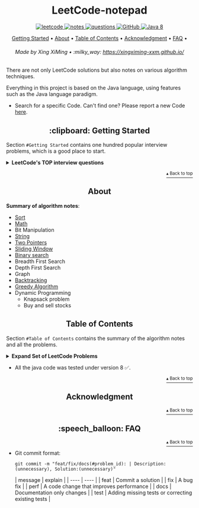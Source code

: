 <h1 id="title" align="center">LeetCode-notepad</h1>

<p align="center">
    <a href="#leetcode">
        <img src="https://img.shields.io/badge/content-leetcode-blueviolet" alt="leetcode">
    </a>
    <a href="#leetcode">
        <img src="https://img.shields.io/badge/content-algorithm%20notes-ff69b4" alt="notes">
    </a>
    <a href="#leetcode">
        <img src="https://img.shields.io/badge/content-Top%20Interview%20Questions-orange" alt="questions">
    </a>
    <a href="http://www.apache.org/licenses/">
        <img src="https://img.shields.io/badge/license-Apache-blue" alt="GitHub">
    </a>
    <a href="https://www.oracle.com/technetwork/java/javase/downloads/index-jsp-138363.html">
        <img src="https://img.shields.io/badge/Java-8-blue" alt="Java 8">
    </a>
</p>

<p align="center">
    <a href="#clipboard-getting-started">Getting Started</a> •
    <a href="#about">About</a> •
    <a href="#table-of-contents">Table of Contents</a> •
    <a href="#acknowledgment">Acknowledgment</a> •
    <a href="#speech_balloon-faq">FAQ</a> •
</p>

<h6 align="center">Made by Xing XiMing • :milky_way:
<a href="https://ximingxing.github.io/">https://xingximing-xxm.github.io/</a>
</h6>

There are not only LeetCode solutions but also notes on various algorithm techniques.

Everything in this project is based on the Java language, using features such as the Java language paradigm.

- Search for a specific Code. Can't find one? Please report a new
  Code [here](https://github.com/ximingxing/LeetCode-notepad/issues).

<h2 id="get_start" align="center">:clipboard: Getting Started</h2>

Section `#Getting Started` contains one hundred popular interview problems, which is a good place to start.

<details>
<summary><b>LeetCode's TOP interview questions</b></summary>

* `#1`   [Two Sum](https://github.com/ximingxing/LeetCode-notepad/tree/master/Code/1-Two-Sum/src) <img src="https://img.shields.io/badge/-easy-green">
* `#2`   [Add Two Numbers](https://github.com/ximingxing/LeetCode-notepad/tree/master/Code/2-Add-Two-Numbers/src) <img src="https://img.shields.io/badge/-easy-green">
* `#3`   [Longest Substring Without Repeating Characters](https://github.com/ximingxing/LeetCode-notepad/tree/master/Code/3-Longest-Substring-Without-Repeating-Characters/src) <img src="https://img.shields.io/badge/-medium-yellow">
* `#4`   [Median of Two Sorted Arrays](https://github.com/ximingxing/LeetCode-notepad/tree/master/Code/4-Median-of-Two-Sorted-Arrays/src) <img src="https://img.shields.io/badge/-hard-red">
* `#5`   [Longest Palindromic Substring](https://github.com/ximingxing/LeetCode-notepad/tree/master/Code/5-Longest-Palindromic-Substring/src) <img src="https://img.shields.io/badge/-medium-yellow">
* `#7`   [Reverse Integer](https://github.com/ximingxing/LeetCode-notepad/tree/master/Code/7-Reverse-Integer/src) <img src="https://img.shields.io/badge/-easy-green">
* `#8`   [String to Integer (atoi)](https://github.com/ximingxing/LeetCode-notepad/tree/master/Code/8-String-to-Integer-(atoi)/src) <img src="https://img.shields.io/badge/-medium-yellow">
* `#10`  [Regular Expression Matching](https://github.com/ximingxing/LeetCode-notepad/tree/master/Code/10-Regular-Expression-Matching/src) <img src="https://img.shields.io/badge/-hard-red">
* `#11`  [Container With Most Water](https://github.com/ximingxing/LeetCode-notepad/tree/master/Code/11-Container-With-Most-Water/src) <img src="https://img.shields.io/badge/-medium-yellow">
* `#13`  [Roman to Integer](https://github.com/ximingxing/LeetCode-notepad/tree/master/Code/13-Roman-to-Integer/src) <img src="https://img.shields.io/badge/-easy-green">
* `#14`  [Longest Common Prefix](https://github.com/ximingxing/LeetCode-notepad/tree/master/Code/14-Longest-Common-Prefix/src) <img src="https://img.shields.io/badge/-easy-green">
* `#15`  [3Sum](https://github.com/ximingxing/LeetCode-notepad/tree/master/Code/15-3Sum/src) <img src="https://img.shields.io/badge/-medium-yellow">
* `#19`  [Remove Nth Node From End of List](https://github.com/ximingxing/LeetCode-notepad/tree/master/Code/19-Remove-Nth-Node-From-End-of-List/src) <img src="https://img.shields.io/badge/-medium-yellow">
* `#21`  [Merge Two Sorted Lists](https://github.com/ximingxing/LeetCode-notepad/tree/master/Code/21-Merge-Two-Sorted-Lists/src) <img src="https://img.shields.io/badge/-easy-green">
* `#22`  [Generate Parentheses](https://github.com/ximingxing/LeetCode-notepad/tree/master/Code/22-Generate-Parentheses/src) <img src="https://img.shields.io/badge/-medium-yellow">
* `#45`  [Jump Game II](https://github.com/ximingxing/LeetCode-notepad/tree/master/Code/45-Jump-Game-II/src) <img src="https://img.shields.io/badge/-hard-red">
* `#55`  [Jump Game](https://github.com/ximingxing/LeetCode-notepad/tree/master/Code/55-Jump-Games/src) <img src="https://img.shields.io/badge/-medium-yellow">
* `#101` [Symmetric Tree](https://github.com/ximingxing/LeetCode-notepad/tree/master/Code/101-Symmetric-Tree/src) <img src="https://img.shields.io/badge/-easy-green">
* `#104` [Maximum Depth of Binary Tree](https://github.com/ximingxing/LeetCode-notepad/tree/master/Code/104-Maximum-Depth-of-Binary-Tree/src) <img src="https://img.shields.io/badge/-easy-green">

</details>

<p align="right"><a href="#get_start"><sup>▴ Back to top</sup></a></p>

<h2 align="center">About</h2>

**Summary of algorithm notes**:

- [Sort](https://github.com/ximingxing/LeetCode-notepad/tree/master/Note/Sort.md)
- [Math](https://github.com/ximingxing/LeetCode-notepad/tree/master/Note/Math.md)
- Bit Manipulation
- [String](https://github.com/ximingxing/LeetCode-notepad/tree/master/Note/String.md)
- [Two Pointers](https://github.com/ximingxing/LeetCode-notepad/tree/master/Note/TwoPointers.md)
- [Sliding Window](https://github.com/ximingxing/LeetCode-notepad/tree/master/Note/SlidingWindow.md)
- [Binary search](https://github.com/ximingxing/LeetCode-notepad/tree/master/Note/BinarySearch.md)
- Breadth First Search
- Depth First Search
- Graph
- [Backtracking](https://github.com/ximingxing/LeetCode-notepad/tree/master/Note/Backtracking.md)
- [Greedy Algorithm](https://github.com/ximingxing/LeetCode-notepad/tree/master/Note/Greedy.md)
- Dynamic Programming
    - Knapsack problem
    - Buy and sell stocks

<h2 id="table_of_contents" align="center">Table of Contents</h2>

Section `#Table of Contents` contains the summary of the algorithm notes and all the problems.

<details>
<summary><b>Expand Set of LeetCode Problems</b></summary>

#### Sort

* `#88`   [Merge Sorted Array](https://github.com/ximingxing/LeetCode-notepad/tree/master/Code/88-Merge-Sorted-Array/src) <img src="https://img.shields.io/badge/-easy-green">
* `#148`  [Sort List](https://github.com/ximingxing/LeetCode-notepad/tree/master/Code/148-Sort-List/src) <img src="https://img.shields.io/badge/-medium-yellow">
* `#179`  [Largest Number](https://github.com/ximingxing/LeetCode-notepad/tree/master/Code/179-Largest-Number/src) <img src="https://img.shields.io/badge/-medium-yellow">

#### Math

* `#50`   [Pow(x,n)](https://github.com/ximingxing/LeetCode-notepad/tree/master/Code/50-Pow(x%2C%20n)/src) <img src="https://img.shields.io/badge/-medium-yellow">
* `#263`  [Ugly Number](https://github.com/ximingxing/LeetCode-notepad/tree/master/Code/263-Ugly-Number/src) <img src="https://img.shields.io/badge/-easy-green">
* `#264`  [Ugly Number II](https://github.com/ximingxing/LeetCode-notepad/tree/master/Code/264-Ugly-Number-II/src) <img src="https://img.shields.io/badge/-medium-yellow">
* `#914`  [X of a Kind in a Deck of Cards](https://github.com/ximingxing/LeetCode-notepad/tree/master/Code/914-X-of-a-Kind-in-a-Deck-of-Cards/src) <img src="https://img.shields.io/badge/-easy-green">
* `#1201` [Ugly Number III](https://github.com/ximingxing/LeetCode-notepad/tree/master/Code/1201-Ugly-Number-III/src) <img src="https://img.shields.io/badge/-medium-yellow">
* `#1227` [Airplane Seat Assignment Probability](https://github.com/ximingxing/LeetCode-notepad/tree/master/Code/1227-Airplane-Seat-Assignment-Probability/src) <img src="https://img.shields.io/badge/-medium-yellow">
* `#1524` [Number of Sub-arrays With Odd Sum](https://github.com/ximingxing/LeetCode-notepad/tree/master/Code/1524-Number-of-Sub-arrays-With-Odd-Sum/src) <img src="https://img.shields.io/badge/-medium-yellow">
* `#1551` [Minimum Operations to Make Array Equal](https://github.com/ximingxing/LeetCode-notepad/tree/master/Code/1551-Minimum-Operations-to-Make-Array-Equal/src/) <img src="https://img.shields.io/badge/-medium-yellow">

#### String

* `#8`    [String to Integer (atoi)](https://github.com/ximingxing/LeetCode-notepad/tree/master/Code/8-String-to-Integer-(atoi)/src) <img src="https://img.shields.io/badge/-medium-yellow">
* `#14`  [Longest Common Prefix](https://github.com/ximingxing/LeetCode-notepad/tree/master/Code/14-Longest-Common-Prefix/src) <img src="https://img.shields.io/badge/-easy-green">
* `#28`   [Implement strStr()](https://github.com/ximingxing/LeetCode-notepad/tree/master/Code/28-Implement-strStr()/src) <img src="https://img.shields.io/badge/-easy-green">

#### Two Pointers

* `#1`   [Two Sum](https://github.com/ximingxing/LeetCode-notepad/tree/master/Code/1-Two-Sum/src) <img src="https://img.shields.io/badge/-easy-green">
* `#9`   [Palindrome Number](https://github.com/ximingxing/LeetCode-notepad/tree/master/Code/9-Palindrome-Number/src) <img src="https://img.shields.io/badge/-easy-green">
* `#19`  [Remove Nth Node From End of List](https://github.com/ximingxing/LeetCode-notepad/tree/master/Code/19-Remove-Nth-Node-From-End-of-List/src) <img src="https://img.shields.io/badge/-medium-yellow">

#### Sliding Window

* `#3`    [Longest Substring Without Repeating Characters](https://github.com/ximingxing/LeetCode-notepad/tree/master/Code/3-Longest-Substring-Without-Repeating-Characters/src) <img src="https://img.shields.io/badge/-medium-yellow">

#### [Array](https://github.com/ximingxing/LeetCode-notepad/tree/master/Code/Array.md)

* `#26`   [Remove Duplicates from Sorted Array](https://github.com/ximingxing/LeetCode-notepad/tree/master/Code/26-Remove-Duplicates-from-Sorted-Array/src) <img src="https://img.shields.io/badge/-easy-green">
* `#27`   [Remove Element](https://github.com/ximingxing/LeetCode-notepad/tree/master/Code/27-Remove-Element/src) <img src="https://img.shields.io/badge/-easy-green">
* `#35`   [Search Insert Position](https://github.com/ximingxing/LeetCode-notepad/tree/master/Code/35-Search-Insert-Position/src) <img src="https://img.shields.io/badge/-easy-green">
* `#42`   [Trapping Rain Water](https://github.com/ximingxing/LeetCode-notepad/tree/master/Code/42-Trapping-Rain-Water/src) <img src="https://img.shields.io/badge/-hard-red">
* `#66`   [Plus One](https://github.com/ximingxing/LeetCode-notepad/tree/master/Code/66-Plus-One/src) <img src="https://img.shields.io/badge/-easy-green">
* `#73`   [Set Matrix Zeroes](https://github.com/ximingxing/LeetCode-notepad/tree/master/Code/73-Set-Matrix-Zeroes/src) <img src="https://img.shields.io/badge/-medium-yellow">
* `#75`   [Sort Colors](https://github.com/ximingxing/LeetCode-notepad/tree/master/Code/75-Sort-Colors/src) <img src="https://img.shields.io/badge/-medium-yellow">
* `#76`   [Minimum Window Substring](https://github.com/ximingxing/LeetCode-notepad/tree/master/Code/76-Minimum-Window-Substring/src) <img src="https://img.shields.io/badge/-hard-red">
* `#80`   [Remove Duplicates from Sorted Array II](https://github.com/ximingxing/LeetCode-notepad/tree/master/Code/80-Remove-Duplicates-from-Sorted-Array-II/src) <img src="https://img.shields.io/badge/-medium-yellow">
* `#81`   [Search in Rotated Sorted Array II](https://github.com/ximingxing/LeetCode-notepad/tree/master/Code/81-Search-in-Rotated-Sorted-Array-II/src) <img src="https://img.shields.io/badge/-medium-yellow">
* `#125`  [Valid Palindrome](https://github.com/ximingxing/LeetCode-notepad/tree/master/Code/125-Valid-Palindrome/src) <img src="https://img.shields.io/badge/-easy-green">
* `#167`  [Two Sum II - Input array is sorted](https://github.com/ximingxing/LeetCode-notepad/tree/master/Code/167-Two-Sum-II-Input-array-is-sorted/src) <img src="https://img.shields.io/badge/-easy-green">
* `#344`  [Reverse String](https://github.com/ximingxing/LeetCode-notepad/tree/master/Code/344-Reverse-String/src) <img src="https://img.shields.io/badge/-easy-green">
* `#438`  [Find All Anagrams in a String](https://github.com/ximingxing/LeetCode-notepad/tree/master/Code/438-Find-All-Anagrams-in-a-String/src) <img src="https://img.shields.io/badge/-medium-yellow">
* `#485`  [Max Consecutive Ones](https://github.com/ximingxing/LeetCode-notepad/tree/master/Code/485-Max-Consecutive-Ones/src) <img src="https://img.shields.io/badge/-easy-green">
* `#567`  [Permutation in String](https://github.com/ximingxing/LeetCode-notepad/tree/master/Code/567-Permutation-in-String/src) <img src="https://img.shields.io/badge/-medium-yellow">
* `#1004` [Max Consecutive Ones III](https://github.com/ximingxing/LeetCode-notepad/tree/master/Code/1004-Max-Consecutive-Ones-III/src) <img src="https://img.shields.io/badge/-medium-yellow">
* `#1234` [Replace the Substring for Balanced String](https://github.com/ximingxing/LeetCode-notepad/tree/master/Code/1234-Replace-the-Substring-for-Balanced-String/src) <img src="https://img.shields.io/badge/-medium-yellow">

#### Matrix

* `#54`   [Spiral Matrix](https://github.com/ximingxing/LeetCode-notepad/tree/master/Code/54-Spiral-Matrix/src) <img src="https://img.shields.io/badge/-medium-yellow">

#### [LinkedList](https://github.com/ximingxing/LeetCode-notepad/tree/master/Code/Linkedlist.md)

* `#2`    [Add Two Numbers](https://github.com/ximingxing/LeetCode-notepad/tree/master/Code/2-Add-Two-Numbers/src) <img src="https://img.shields.io/badge/-easy-green">
* `#21`   [Merge Two Sorted Lists](https://github.com/ximingxing/LeetCode-notepad/tree/master/Code/21-Merge-Two-Sorted-Lists/src) <img src="https://img.shields.io/badge/-easy-green">
* `#25`   [Reverse Nodes in k-Group](https://github.com/ximingxing/LeetCode-notepad/tree/master/Code/25-Reverse-Nodes-in-k-Group/src) <img src="https://img.shields.io/badge/-hard-red">
* `#61`   [Rotate List](https://github.com/ximingxing/LeetCode-notepad/tree/master/Code/61-Rotate-List/src) <img src="https://img.shields.io/badge/-medium-yellow">
* `#92`   [Reverse Linked List II](https://github.com/ximingxing/LeetCode-notepad/tree/master/Code/92-Reverse-Linked-List-II/src) <img src="https://img.shields.io/badge/-medium-yellow">
* `#138`  [Copy List with Random Pointer](https://github.com/ximingxing/LeetCode-notepad/tree/master/Code/138-Copy-List-with-Random-Pointer/src) <img src="https://img.shields.io/badge/-medium-yellow">
* `#141`  [Linked List Cycle](https://github.com/ximingxing/LeetCode-notepad/tree/master/Code/141-Linked-List-Cycle/src) <img src="https://img.shields.io/badge/-easy-green">
* `#142`  [Linked List Cycle II](https://github.com/ximingxing/LeetCode-notepad/tree/master/Code/142-Linked-List-Cycle-II/src) <img src="https://img.shields.io/badge/-medium-yellow">
* `#206`  [Reverse Linked List](https://github.com/ximingxing/LeetCode-notepad/tree/master/Code/206-Reverse-Linked-List/src) <img src="https://img.shields.io/badge/-easy-green">
* `#237`  [Delete Node in a Linked List](https://github.com/ximingxing/LeetCode-notepad/tree/master/Code/237-Delete-Node-in-a-Linked-List/src) <img src="https://img.shields.io/badge/-easy-green">
* `#876`  [Middle of the Linked List](https://github.com/ximingxing/LeetCode-notepad/tree/master/Code/876-Middle-of-the-Linked-List/src) <img src="https://img.shields.io/badge/-easy-green">
* `#725`  [Split Linked List in Parts](https://github.com/ximingxing/LeetCode-notepad/tree/master/Code/725-Split-Linked-List-in-Parts/src) <img src="https://img.shields.io/badge/-medium-yellow">
* `#1171` [Remove Zero Sum Consecutive Nodes from Linked List](https://github.com/ximingxing/LeetCode-notepad/tree/master/Code/1171-Remove-Zero-Sum-Consecutive-Nodes-from-Linked-List/src) <img src="https://img.shields.io/badge/-medium-yellow">
* `#1290` [Convert Binary Number in a Linked List to Integer](https://github.com/ximingxing/LeetCode-notepad/tree/master/Code/1290-Convert-Binary-Number-in-a-Linked-List-to-Integer/src) <img src="https://img.shields.io/badge/-easy-green">
* `#1669` [Merge In Between Linked Lists](https://github.com/ximingxing/LeetCode-notepad/tree/master/Code/1669-Merge-In-Between-Linked-Lists/src) <img src="https://img.shields.io/badge/-medium-yellow">

#### [Stack](https://github.com/ximingxing/LeetCode-notepad/tree/master/Code/Stack.md)

* `#20`   [Valid Parentheses](https://github.com/ximingxing/LeetCode-notepad/tree/master/Code/20-Valid-Parentheses/src) <img src="https://img.shields.io/badge/-easy-green">
* `#50`   [Pow(x,n)](https://github.com/ximingxing/LeetCode-notepad/tree/master/Code/50-Pow(x%2C%20n)/src) <img src="https://img.shields.io/badge/-medium-yellow">
* `#84`   [Largest Rectangle in Histogram](https://github.com/ximingxing/LeetCode-notepad/tree/master/Code/84-Largest-Rectangle-in-Histogram/src) <img src="https://img.shields.io/badge/-hard-red">
* `#94`   [Binary Tree Inorder Traversal](https://github.com/ximingxing/LeetCode-notepad/tree/master/Code/94-Binary-Tree-Inorder-Traversal/src) <img src="https://img.shields.io/badge/-medium-yellow">
* `#144`  [Binary Tree Preorder Traversal](https://github.com/ximingxing/LeetCode-notepad/tree/master/Code/144-Binary-Tree-Preorder-Traversal/src) <img src="https://img.shields.io/badge/-medium-yellow">
* `#145`  [Binary Tree Postorder Traversal](https://github.com/ximingxing/LeetCode-notepad/tree/master/Code/145-Binary-Tree-Postorder-Traversal/src) <img src="https://img.shields.io/badge/-medium-yellow">
* `#1441` [Build an Array With Stack Operations](https://github.com/ximingxing/LeetCode-notepad/tree/master/Code/1441-Build-an-Array-With-Stack-Operations/src) <img src="https://img.shields.io/badge/-easy-green">

#### [Queue](https://github.com/ximingxing/LeetCode-notepad/tree/master/Code/Queue.md)

* `#102`   [Binary Tree Level Order Traversal](https://github.com/ximingxing/LeetCode-notepad/tree/master/Code/102-Binary-Tree-Level-Order-Traversal/src) <img src="https://img.shields.io/badge/-medium-yellow">
* `#225`   [Implement Stack using Queues](https://github.com/ximingxing/LeetCode-notepad/tree/master/Code/225-Implement-Stack-using-Queues/src) <img src="https://img.shields.io/badge/-easy-green">
* `#232`   [Implement Queue using Stacks](https://github.com/ximingxing/LeetCode-notepad/tree/master/Code/232-Implement-Queue-using-Stacks/src) <img src="https://img.shields.io/badge/-easy-green">
* `#239`   [Sliding Window Maximum](https://github.com/ximingxing/LeetCode-notepad/tree/master/Code/239-Sliding-Window-Maximum/src) <img src="https://img.shields.io/badge/-hard-red">
* `#622`   [Design Circular Queue](https://github.com/ximingxing/LeetCode-notepad/tree/master/Code/622-Design-Circular-Queue/src) <img src="https://img.shields.io/badge/-medium-yellow">
* `#641`   [Design Circular Deque](https://github.com/ximingxing/LeetCode-notepad/tree/master/Code/641-Design-Circular-Deque/src) <img src="https://img.shields.io/badge/-medium-yellow">
* `#933`   [Number of Recent Calls](https://github.com/ximingxing/LeetCode-notepad/tree/master/Code/933-Number-of-Recent-Calls/src) <img src="https://img.shields.io/badge/-easy-green">
* `#950`   [Reveal Cards In Increasing Order](https://github.com/ximingxing/LeetCode-notepad/tree/master/Code/950-Reveal-Cards-In-Increasing-Order/src) <img src="https://img.shields.io/badge/-medium-yellow">
* `#1306`  [Jump Game III](https://github.com/ximingxing/LeetCode-notepad/tree/master/Code/1306-Jump-Game-III/src) <img src="https://img.shields.io/badge/-medium-yellow">
* `#1696`  [Jump Game VI](https://github.com/ximingxing/LeetCode-notepad/tree/master/Code/1696-Jump-Game-VI/src) <img src="https://img.shields.io/badge/-medium-yellow">

#### [Binary Tree](https://github.com/ximingxing/LeetCode-notepad/tree/master/Code/BinaryTree.md)

* `#98`    [Validate Binary Search Tree](https://github.com/ximingxing/LeetCode-notepad/tree/master/Code/98-Validate-Binary-Search-Tree/src) <img src="https://img.shields.io/badge/-medium-yellow">
* `#105`   [Construct Binary Tree from Preorder and Inorder Traversal](https://github.com/ximingxing/LeetCode-notepad/tree/master/Code/105-Construct-Binary-Tree-from-Preorder-and-Inorder-Traversal/src) <img src="https://img.shields.io/badge/-medium-yellow">
* `#114`   [Flatten Binary Tree to Linked List](https://github.com/ximingxing/LeetCode-notepad/tree/master/Code/114-Flatten-Binary-Tree-to-Linked-List/src) <img src="https://img.shields.io/badge/-medium-yellow">
* `#116`   [Populating Next Right Pointers in Each Node](https://github.com/ximingxing/LeetCode-notepad/tree/master/Code/116-Populating-Next-Right-Pointers-in-Each-Node/src) <img src="https://img.shields.io/badge/-medium-yellow">
* `#222`   [Count Complete Tree Nodes](https://github.com/ximingxing/LeetCode-notepad/tree/master/Code/222-Count-Complete-Tree-Nodes/src) <img src="https://img.shields.io/badge/-medium-yellow">
* `#226`   [Invert Binary Tree](https://github.com/ximingxing/LeetCode-notepad/tree/master/Code/226-Invert-Binary-Tree/src) <img src="https://img.shields.io/badge/-easy-green">
* `#230`   [Kth Smallest Element in a BST](https://github.com/ximingxing/LeetCode-notepad/tree/master/Code/230-Kth-Smallest-Element-in-a-BST/src) <img src="https://img.shields.io/badge/-medium-yellow">
* `#236`   [Lowest Common Ancestor of a Binary Tree](https://github.com/ximingxing/LeetCode-notepad/tree/master/Code/236-Lowest-Common-Ancestor-of-a-Binary-Tree/src) <img src="https://img.shields.io/badge/-medium-yellow">
* `#297`   [Serialize and Deserialize Binary Tree](https://github.com/ximingxing/LeetCode-notepad/tree/master/Code/297-Serialize-and-Deserialize-Binary-Tree/src) <img src="https://img.shields.io/badge/-hard-red">
* `#341`   [Flatten Nested List Iterator](https://github.com/ximingxing/LeetCode-notepad/tree/master/Code/341-Flatten-Nested-List-Iterator/src) <img src="https://img.shields.io/badge/-medium-yellow">
* `#450`   [Delete Node in a BST](https://github.com/ximingxing/LeetCode-notepad/tree/master/Code/450-Delete-Node-in-a-BST/src) <img src="https://img.shields.io/badge/-medium-yellow">
* `#538`   [Convert BST to Greater Tree](https://github.com/ximingxing/LeetCode-notepad/tree/master/Code/538-Convert-BST-to-Greater-Tree/src) <img src="https://img.shields.io/badge/-medium-yellow">
* `#652`   [Find Duplicate Subtrees](https://github.com/ximingxing/LeetCode-notepad/tree/master/Code/652-Find-Duplicate-Subtrees/src) <img src="https://img.shields.io/badge/-medium-yellow">
* `#654`   [Maximum Binary Tree](https://github.com/ximingxing/LeetCode-notepad/tree/master/Code/654-Maximum-Binary-Tree/src) <img src="https://img.shields.io/badge/-medium-yellow">
* `#700`   [Search in a Binary Search Tree](https://github.com/ximingxing/LeetCode-notepad/tree/master/Code/700-Search-in-a-Binary-Search-Tree/src) <img src="https://img.shields.io/badge/-easy-green">
* `#701`   [Insert into a Binary Search Tree](https://github.com/ximingxing/LeetCode-notepad/tree/master/Code/701-Insert-into-a-Binary-Search-Tree/src) <img src="https://img.shields.io/badge/-medium-yellow">
* `#814`   [Binary Tree Pruning](https://github.com/ximingxing/LeetCode-notepad/tree/master/Code/814-Binary-Tree-Pruning/src) <img src="https://img.shields.io/badge/-medium-yellow">
* `#938`   [Range Sum of BST](https://github.com/ximingxing/LeetCode-notepad/tree/master/Code/938-Range-Sum-of-BST/src) <img src="https://img.shields.io/badge/-easy-green">

#### Trie

* `#208`   [Implement Trie (Prefix Tree)](https://github.com/ximingxing/LeetCode-notepad/tree/master/Code/208-Implement-Trie-(PrefixTree)/src) <img src="https://img.shields.io/badge/-medium-yellow">

#### Graph

#### [BFS](https://github.com/ximingxing/LeetCode-notepad/tree/master/Code/BFS.md)

* `#111`  [Minimum Depth of Binary Tree](https://github.com/ximingxing/LeetCode-notepad/tree/master/Code/105-Construct-Binary-Tree-from-Preorder-and-Inorder-Traversal/src) <img src="https://img.shields.io/badge/-easy-green">
* `#690`  [Employee Importance](https://github.com/ximingxing/LeetCode-notepad/tree/master/Code/690-Employee-Importance/src) <img src="https://img.shields.io/badge/-easy-green">
* `#752`  [Open the Lock](https://github.com/ximingxing/LeetCode-notepad/tree/master/Code/752-Open-the-Lock/src) <img src="https://img.shields.io/badge/-medium-yellow">
* `#1345` [Jump Game IV](https://github.com/ximingxing/LeetCode-notepad/tree/master/Code/1345-Jump-Game-IV/src) <img src="https://img.shields.io/badge/-hard-red">

#### [Binary search](https://github.com/ximingxing/LeetCode-notepad/tree/master/Code/BinarySearch.md)

* `#4`    [Median of Two Sorted Arrays](https://github.com/ximingxing/LeetCode-notepad/tree/master/Code/4-Median-of-Two-Sorted-Arrays/src) <img src="https://img.shields.io/badge/-hard-red">
* `#34`   [Find First and Last Position of Element in Sorted Array](https://github.com/ximingxing/LeetCode-notepad/tree/master/Code/34-Find-First-and-Last-Position-of-Element-in-Sorted-Array/src) <img src="https://img.shields.io/badge/-medium-yellow">
* `#69`   [Sqrt(x)](https://github.com/ximingxing/LeetCode-notepad/tree/master/Code/69-Sqrt(x)/src) <img src="https://img.shields.io/badge/-easy-green">
* `#74`   [Search a 2D Matrix](https://github.com/ximingxing/LeetCode-notepad/tree/master/Code/74-Search-a-2D-Matrix/src) <img src="https://img.shields.io/badge/-medium-yellow">
* `#153`  [Find Minimum in Rotated Sorted Array](https://github.com/ximingxing/LeetCode-notepad/tree/master/Code/153-Find-Minimum-in-Rotated-Sorted-Array/src) <img src="https://img.shields.io/badge/-medium-yellow">
* `#154`  [Find Minimum in Rotated Sorted Array II](https://github.com/ximingxing/LeetCode-notepad/tree/master/Code/154-Find-Minimum-in-Rotated-Sorted-Array-II/src) <img src="https://img.shields.io/badge/-hard-red">
* `#704`  [Binary Search](https://github.com/ximingxing/LeetCode-notepad/tree/master/Code/704-Binary-Search/src) <img src="https://img.shields.io/badge/-easy-green">
* `#1482` [Minimum Number of Days to Make m Bouquets](https://github.com/ximingxing/LeetCode-notepad/tree/master/Code/1482-Minimum-Number-of-Days-to-Make-m-Bouquets/src) <img src="https://img.shields.io/badge/-medium-yellow">

#### [Backtracking](https://github.com/ximingxing/LeetCode-notepad/tree/master/Note/Backtracking.md)

* `#17`   [Letter Combinations of a Phone Number](https://github.com/ximingxing/LeetCode-notepad/tree/master/Code/17-Letter-Combinations-of-a-Phone-Number/src) <img src="https://img.shields.io/badge/-medium-yellow">
* `#46`   [Permutations](https://github.com/ximingxing/LeetCode-notepad/tree/master/Code/46-Permutations/src) <img src="https://img.shields.io/badge/-medium-yellow">
* `#51`   [N-Queens](https://github.com/ximingxing/LeetCode-notepad/tree/master/Code/51-N-Queens/src) <img src="https://img.shields.io/badge/-hard-red">
* `#79`   [Word Search](https://github.com/ximingxing/LeetCode-notepad/tree/master/Code/79-Word-Search/src) <img src="https://img.shields.io/badge/-medium-yellow">
* `#698`  [Partition to K Equal Sum Subsets](https://github.com/ximingxing/LeetCode-notepad/tree/master/Code/698-Partition-to-K-Equal-Sum-Subsets/src) <img src="https://img.shields.io/badge/-medium-yellow">

#### [Greedy algorithm](https://github.com/ximingxing/LeetCode-notepad/tree/master/Code/Greedy.md)

* `#45`   [Jump Game II](https://github.com/ximingxing/LeetCode-notepad/tree/master/Code/45-Jump-Game-II/src) <img src="https://img.shields.io/badge/-hard-red">
* `#55`   [Jump Game](https://github.com/ximingxing/LeetCode-notepad/tree/master/Code/55-Jump-Games/src) <img src="https://img.shields.io/badge/-medium-yellow">
* `#435`  [Non-overlapping Intervals](https://github.com/ximingxing/LeetCode-notepad/tree/master/Code/435-Non-overlapping-Intervals/src) <img src="https://img.shields.io/badge/-medium-yellow">
* `#452`  [Minimum Number of Arrows to Burst Balloons](https://github.com/ximingxing/LeetCode-notepad/tree/master/Code/452-Minimum-Number-of-Arrows-to-Burst-Balloons/src) <img src="https://img.shields.io/badge/-medium-yellow">
* `#781`  [Rabbits in Forest](https://github.com/ximingxing/LeetCode-notepad/tree/master/Code/781-Rabbits-in-Forest/src) <img src="https://img.shields.io/badge/-medium-yellow">
* `#1024` [Video Stitching](https://github.com/ximingxing/LeetCode-notepad/tree/master/Code/1024-Video-Stitching/src) <img src="https://img.shields.io/badge/-medium-yellow">
* `#1221` [Split a String in Balanced Strings](https://github.com/ximingxing/LeetCode-notepad/tree/master/Code/1221-Split-a-String-in-Balanced-Strings/src) <img src="https://img.shields.io/badge/-easy-green">
* `#1431` [Kids With the Greatest Number of Candies](https://github.com/ximingxing/LeetCode-notepad/tree/master/Code/1431-Kids-With-the-Greatest-Number-of-Candies/src) <img src="https://img.shields.io/badge/-easy-green">
* `#1403` [Minimum Subsequence in Non-Increasing Order](https://github.com/ximingxing/LeetCode-notepad/tree/master/Code/1403-Minimum-Subsequence-in-Non-Increasing-Order/src) <img src="https://img.shields.io/badge/-easy-green">

#### Bit manipulation

* `#7`    [Reverse Integer](https://github.com/ximingxing/LeetCode-notepad/tree/master/Code/7-Reverse-Integer/src) <img src="https://img.shields.io/badge/-easy-green">
* `#1720` [Decode XORed Array](https://github.com/ximingxing/LeetCode-notepad/tree/master/Code/1720-Decode-XORed-Array/src) <img src="https://img.shields.io/badge/-easy-green">

#### [Dynamic programming](https://github.com/ximingxing/LeetCode-notepad/tree/master/Code/DynamicProgramming.md)

* `#5`    [Longest Palindromic Substring](https://github.com/ximingxing/LeetCode-notepad/tree/master/Code/5-Longest-Palindromic-Substring/src) <img src="https://img.shields.io/badge/-medium-yellow">
* `#53`   [Maximum Subarray](https://github.com/ximingxing/LeetCode-notepad/tree/master/Code/53-Maximum-Subarray/src) <img src="https://img.shields.io/badge/-easy-green">
* `#72`   [Edit Distance](https://github.com/ximingxing/LeetCode-notepad/tree/master/Code/72-Edit-Distance/src) <img src="https://img.shields.io/badge/-hard-red">
* `#87`   [Scramble String](https://github.com/ximingxing/LeetCode-notepad/tree/master/Code/87-Scramble-String/src) <img src="https://img.shields.io/badge/-hard-red">
* `#91`   [Decode Ways](https://github.com/ximingxing/LeetCode-notepad/tree/master/Code/91-Decode-Ways/src) <img src="https://img.shields.io/badge/-medium-yellow">
* `#213`  [House Robber II](https://github.com/ximingxing/LeetCode-notepad/tree/master/Code/213-House-Robber-II/src) <img src="https://img.shields.io/badge/-medium-yellow">
* `#300`  [Longest Increasing Subsequence](https://github.com/ximingxing/LeetCode-notepad/tree/master/Code/300-Longest-Increasing-Subsequence/src) <img src="https://img.shields.io/badge/-medium-yellow">
* `#322`  [Coin Change](https://github.com/ximingxing/LeetCode-notepad/tree/master/Code/322-Coin-Change/src) <img src="https://img.shields.io/badge/-medium-yellow">
* `#354`  [Russian Doll Envelopes](https://github.com/ximingxing/LeetCode-notepad/tree/master/Code/354-Russian-Doll-Envelopes/src) <img src="https://img.shields.io/badge/-hard-red">
* `#583`  [Delete Operation for Two Strings](https://github.com/ximingxing/LeetCode-notepad/tree/master/Code/583-Delete-Operation-for-Two-Strings/src) <img src="https://img.shields.io/badge/-medium-yellow">
* `#1143` [Longest Common Subsequence](https://github.com/ximingxing/LeetCode-notepad/tree/master/Code/1143-Longest-Common-Subsequence/src) <img src="https://img.shields.io/badge/-medium-yellow">

#### Others

* `#12`  [Integer to Roman](https://github.com/ximingxing/LeetCode-notepad/tree/master/Code/12-Integer-to-Roman/src) <img src="https://img.shields.io/badge/-medium-yellow">
* `#13`  [Roman to Integer](https://github.com/ximingxing/LeetCode-notepad/tree/master/Code/13-Roman-to-Integer/src) <img src="https://img.shields.io/badge/-easy-green">

</details>

- All the java code was tested under version 8 ✅.

<p align="right"><a href="#table_of_contents"><sup>▴ Back to top</sup></a></p>

<h2 align="center">Acknowledgment</h2>

<p align="right"><a href="#title"><sup>▴ Back to top</sup></a></p>

<h2 align="center">:speech_balloon: FAQ</h2>
<p align="right"><a href="#title"><sup>▴ Back to top</sup></a></p>

- Git commit format:

  `git commit -m "feat/fix/docs(#problem_id): | Description:(unnecessary), Solution:(unnecessary)"`

  |  message   | explain  |
          |  ----  | ----  |
  | feat  | Commit a solution |
  | fix   | A bug fix |
  | perf  | A code change that improves performance |
  | docs  | Documentation only changes |
  | test  | Adding missing tests or correcting existing tests |